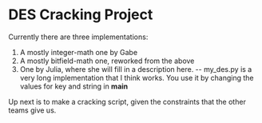 # DES Cracking Project

Currently there are three implementations:

1. A mostly integer-math one by Gabe
2. A mostly bitfield-math one, reworked from the above
3. One by Julia, where she will fill in a description here. -- my_des.py is a very long implementation that I think works. You use it by changing the values for key and string in __main__

Up next is to make a cracking script, given the constraints that the other teams give us.
